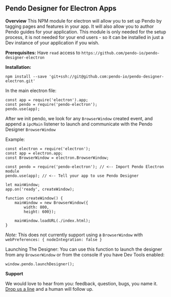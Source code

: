 ## Pendo Designer for Electron Apps ##
**Overview**
 This NPM module for electron will allow you to set up Pendo by tagging pages and features in your app.  It will also allow you to author Pendo guides for your application.  This module is only needed for the setup process, it is not needed for your end users - so it can be installed in just a Dev instance of your application if you wish.
 
**Prerequisites:**
Have `read` access to 
`https://github.com/pendo-io/pendo-designer-electron`


**Installation:**

    npm install --save 'git+ssh://git@github.com:pendo-io/pendo-designer-electron.git'
    
In the main electron file:

    const app = require('electron').app;
    const pendo = require('pendo-electron');
    pendo.use(app);


 After we init pendo, we look for any `BrowserWindow` created event, and append a  `ipcMain` listener to launch and communicate with the Pendo Designer `BrowserWindow`


Example:

    const electron = require('electron');
    const app = electron.app;
    const BrowserWindow = electron.BrowserWindow;

    const pendo = require('pendo-electron'); // <-- Import Pendo Electron module
    pendo.use(app); // <-- Tell your app to use Pendo Designer
    
    let mainWindow;    
    app.on('ready', createWindow);
    
    function createWindow() {
        mainWindow = new BrowserWindow({
	        width: 800,
            height: 600});
    
        mainWindow.loadURL(./index.html);    
    }
*Note:*
This does not currently support using a `BrowserWindow` with     `webPreferences: { nodeIntegration: false }`

Launching The Designer:
You can use this function to launch the designer from any `BrowserWindow` or from the console if you have Dev Tools enabled:
 
    window.pendo.launchDesigner();


**Support**

We would love to hear from you: feedback, question, bugs, you name it. [Drop us a line](mailto:help@pendo.io) and a human will follow up. 

